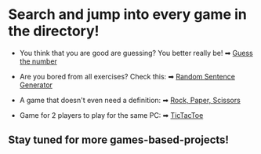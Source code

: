 # Search and jump into every game in the directory!

* You think that you are good are guessing? You better really be!
➡ [Guess the number](https://github.com/sldimitrov/GamesWithPython/tree/main/ConsoleGames/GuessTheNumber )

* Are you bored from all exercises? Check this:
➡ [Random Sentence Generator](https://github.com/sldimitrov/GamesWithPython/tree/main/ConsoleGames/RandomSentenceGenerator )

* A game that doesn't even need a definition:
➡ [Rock, Paper, Scissors](https://github.com/sldimitrov/GamesWithPython/tree/main/ConsoleGames/RockPaperScissors)

* Game for 2 players to play for the same PC:
➡ [TicTacToe](https://github.com/sldimitrov/GamesWithPython/tree/main/ConsoleGames/TicTacToe-Console )

## Stay tuned for more games-based-projects!
